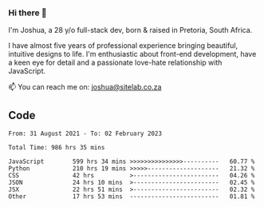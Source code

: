 ### Hi there 👋

I'm Joshua, a 28 y/o full-stack dev, born & raised in Pretoria, South Africa. 

I have almost five years of professional experience bringing beautiful, intuitive designs to life. I'm enthusiastic about front-end development, have a keen eye for detail and a passionate love-hate relationship with JavaScript.

📫 You can reach me on: joshua@sitelab.co.za

## **Code**

<!--START_SECTION:waka-->

```text
From: 31 August 2021 - To: 02 February 2023

Total Time: 986 hrs 35 mins

JavaScript        599 hrs 34 mins >>>>>>>>>>>>>>>----------   60.77 %
Python            210 hrs 19 mins >>>>>--------------------   21.32 %
CSS               42 hrs          >------------------------   04.26 %
JSON              24 hrs 10 mins  >------------------------   02.45 %
JSX               22 hrs 51 mins  >------------------------   02.32 %
Other             17 hrs 53 mins  -------------------------   01.81 %
```

<!--END_SECTION:waka-->
